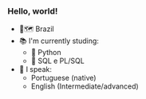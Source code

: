 ### Hello, world! 

- 📍🗺️ Brazil
- 📚 I'm currently studing:
    * 🐍 Python
    * 📁 SQL e PL/SQL
- 💬 I speak:
    * Portuguese (native)
    * English (Intermediate/advanced)
